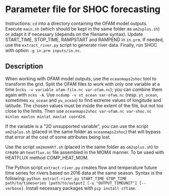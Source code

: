 # Parameter file for SHOC forecasting

Instructions: `cd` into a directory containing the OFAM model outputs. Execute `main.sh` (which should be kept in the same folder as `om2splus.sh`) or adapt it if necessary (depends on the filename syntax). Update START\_TIME, STOP\_TIME, RAMPSTART and RAMPEND in `in.prm`. If needed, use the `extract_river.py` script to generate river data. Finally, run SHOC with option `-g in.prm inputs/in.nc`.

## Description

When working with OFAM model outputs, use the `oceanmaps2shoc` tool to transform the grid. Split the OFAM files to work with only one variable at a time (`ncks -v variable ofam-file.nc var-ofam.nc`); you can combine them again with `ncks -A`. Use `ncdump -v xt_ocean var-ofam.nc` (resp. `yt_ocean`, sometimes `xu_ocean` and `yu_ocean`) to find extreme values of longitude and latitude. The chosen values must be inside the extent of the file, but not too close to the limits. Then use `oceanmaps2shoc var-ofam.nc var-shoc.nc minlon maxlon minlat maxlat coord2d`. 

If the variable is a "2D unsupported variable", you can use the script `om2splus.sh` (placed in the same folder as `oceanmaps2shoc`) that will bypass that error at the cost of some attributes being lost.

Use the script `om2mom4hf.sh` (placed in the same folder as `om2splus.sh`) to create an `heatflux.nc` file assembled in the MOM4 manner. To be used with HEATFLUX method COMP\_HEAT\_MOM.

The Python script `extract-river.py` creates flow and temperature future time series for rivers based on 2016 data at the same season. Syntax is the following: `python extract-river.py START_TIME STOP_TIME path/to/timeseries [path/to/output] [-u "OUTPUT_TIMEUNIT"] [--verbose]`. Install necessary packages with `pip install cftime`.

